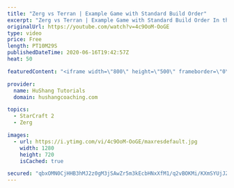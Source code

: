 ```yaml
---
title: "Zerg vs Terran | Example Game with Standard Build Order"
excerpt: "Zerg vs Terran | Example Game with Standard Build Order In this guide we learn how to defend early Terran attacks.  Coaching -------------------------------------------------------------------------- Interested in Starcraft lessons? Check out my website! I would love to help you improve and reach your"
originalUrl: https://youtube.com/watch?v=4c9OoM-OoGE
type: video
price: Free
length: PT10M29S
publishedDateTime: 2020-06-16T19:42:57Z
heat: 50

featuredContent: "<iframe width=\"800\" height=\"500\" frameborder=\"0\" src=\"https://www.youtube.com/embed/4c9OoM-OoGE\" allow=\"accelerometer; autoplay; encrypted-media; gyroscope; picture-in-picture\" allowfullscreen></iframe>"

provider:
  name: HuShang Tutorials
  domain: hushangcoaching.com

topics:
  - StarCraft 2
  - Zerg

images:
  - url: https://i.ytimg.com/vi/4c9OoM-OoGE/maxresdefault.jpg
    width: 1280
    height: 720
    isCached: true

secured: "qbxOMN0CjHHB3hMJ2z0gM3jSAwZr5m3kEcbHNxXfM1/q2vBOKMi/KXmSYUjJZlb3C0Md+uVcrt4ZldTPcsRCq2ykTM9IlmxRqep/YVhd6lMhEQxbPG0kJjqNRuw9nlBOnC0djWxBLn0b8Q6+RQctTwYRuLa66E8oqo59vKkAtygq/GBUfQXD3rMBfqjE2OC7sAAhEXo8USh7s29uVvz4EVRarpNi01Wett9OvIs6pBRNhKRLaRfHj/0VBZ4i8uNKr0mSk5YPTLBcI2BwSAmHQg5tqOmUUKGVP8llEcPmKMFYblz52xOgqkqNp6KVwZxzxUsbtOKq61bQasFQN3GOA4o3PyP9CS1SqMiPNv2+N6Jis3qebkWcoHlhuWCeM2aAftuJeZSqf7TrU/EsV0wBUXGjb2OgzZNqRgKMeXT7MfA=;ajuaU8Zx+H06gNgoIi+/xA=="
---
```


